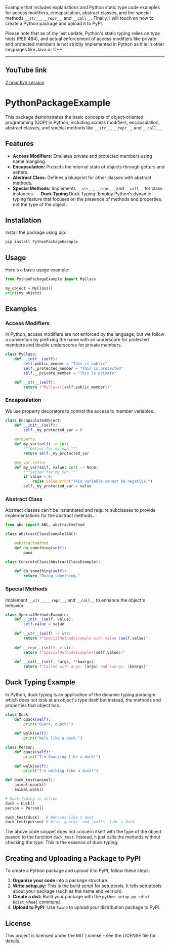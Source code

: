 Example that includes explanations and Python static type code examples for access modifiers, encapsulation, abstract classes, and the special methods `__str__`, `__repr__`, and `__call__`. Finally, I will touch on how to create a Python package and upload it to PyPI.

Please note that as of my last update, Python's static typing relies on type hints (PEP 484), and actual enforcement of access modifiers like private and protected members is not strictly implemented in Python as it is in other languages like Java or C++.

---

## YouTube link
[2 hour live session](https://youtube.com/live/izU0RInhe8g)

# PythonPackageExample

This package demonstrates the basic concepts of object-oriented programming (OOP) in Python, including access modifiers, encapsulation, abstract classes, and special methods like `__str__`, `__repr__`, and `__call__`.

## Features

- **Access Modifiers:** Emulates private and protected members using name mangling.
- **Encapsulation:** Protects the internal state of objects through getters and setters.
- **Abstract Class:** Defines a blueprint for other classes with abstract methods.
- **Special Methods:** Implements `__str__`, `__repr__`, and `__call__` for class instances.
-- **Duck Typing**
Duck Typing: Employ Python’s dynamic typing feature that focuses on the presence of methods and properties, not the type of the object.

## Installation

Install the package using pip:

```bash
pip install PythonPackageExample
```

## Usage

Here's a basic usage example:

```python
from PythonPackageExample import MyClass

my_object = MyClass()
print(my_object)
```

## Examples

### Access Modifiers

In Python, access modifiers are not enforced by the language, but we follow a convention by prefixing the name with an underscore for protected members and double underscores for private members.

```python
class MyClass:
    def __init__(self):
        self.public_member = "This is public"
        self._protected_member = "This is protected"
        self.__private_member = "This is private"

    def __str__(self):
        return f"MyClass({self.public_member})"
```

### Encapsulation

We use property decorators to control the access to member variables.

```python
class EncapsulatedObject:
    def __init__(self):
        self._my_protected_var = 0
    
    @property
    def my_var(self) -> int:
        """Getter for my_var."""
        return self._my_protected_var

    @my_var.setter
    def my_var(self, value: int) -> None:
        """Setter for my_var."""
        if value < 0:
            raise ValueError("This variable cannot be negative.")
        self._my_protected_var = value
```

### Abstract Class

Abstract classes can't be instantiated and require subclasses to provide implementations for the abstract methods.

```python
from abc import ABC, abstractmethod

class AbstractClassExample(ABC):

    @abstractmethod
    def do_something(self):
        pass

class ConcreteClass(AbstractClassExample):
    
    def do_something(self):
        return "Doing something."
```

### Special Methods

Implement `__str__`, `__repr__`, and `__call__` to enhance the object's behavior.

```python
class SpecialMethodsExample:
    def __init__(self, value):
        self.value = value
    
    def __str__(self) -> str:
        return f"SpecialMethodsExample with value {self.value}"
    
    def __repr__(self) -> str:
        return f"SpecialMethodsExample({self.value})"
    
    def __call__(self, *args, **kwargs):
        return f"Called with args: {args} and kwargs: {kwargs}"
```

## Duck Typing Example

In Python, duck typing is an application of the dynamic typing paradigm which does not look at an object's type itself but instead, the methods and properties that object has.

```python
class Duck:
    def quack(self):
        print("Quack, quack!")
    
    def walk(self):
        print("Walk like a duck.")

class Person:
    def quack(self):
        print("I'm Quacking like a duck!")
    
    def walk(self):
        print("I'm walking like a duck!")

def duck_test(animal):
    animal.quack()
    animal.walk()

# Duck Typing in action
duck = Duck()
person = Person()

duck_test(duck)   # Behaves like a duck
duck_test(person) # Also 'quacks' and 'walks' like a duck
```

The above code snippet does not concern itself with the type of the object passed to the function `duck_test`. Instead, it just calls the methods without checking the type. This is the essence of duck typing.

## Creating and Uploading a Package to PyPI

To create a Python package and upload it to PyPI, follow these steps:

1. **Organize your code** into a package structure.
2. **Write setup.py:** This is the build script for setuptools. It tells setuptools about your package (such as the name and version).
3. **Create a dist:** Build your package with the `python setup.py sdist bdist_wheel` command.
4. **Upload to PyPI:** Use `twine` to upload your distribution package to PyPI.

## License

This project is licensed under the MIT License - see the LICENSE file for details.